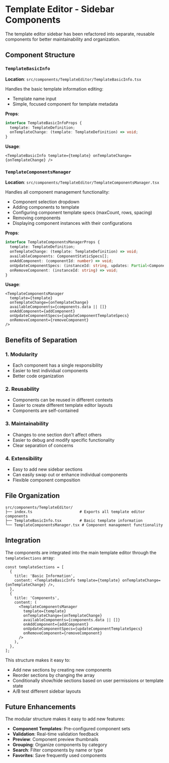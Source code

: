 # Template Editor - Sidebar Components

The template editor sidebar has been refactored into separate, reusable components for better maintainability and organization.

## Component Structure

### `TemplateBasicInfo`

**Location**: `src/components/TemplateEditor/TemplateBasicInfo.tsx`

Handles the basic template information editing:

- Template name input
- Simple, focused component for template metadata

**Props**:

```typescript
interface TemplateBasicInfoProps {
  template: TemplateDefinition;
  onTemplateChange: (template: TemplateDefinition) => void;
}
```

**Usage**:

```tsx
<TemplateBasicInfo template={template} onTemplateChange={onTemplateChange} />
```

### `TemplateComponentsManager`

**Location**: `src/components/TemplateEditor/TemplateComponentsManager.tsx`

Handles all component management functionality:

- Component selection dropdown
- Adding components to template
- Configuring component template specs (maxCount, rows, spacing)
- Removing components
- Displaying component instances with their configurations

**Props**:

```typescript
interface TemplateComponentsManagerProps {
  template: TemplateDefinition;
  onTemplateChange: (template: TemplateDefinition) => void;
  availableComponents: ComponentStaticSpecs[];
  onAddComponent: (componentId: number) => void;
  onUpdateComponentSpecs: (instanceId: string, updates: Partial<ComponentTemplateSpecs>) => void;
  onRemoveComponent: (instanceId: string) => void;
}
```

**Usage**:

```tsx
<TemplateComponentsManager
  template={template}
  onTemplateChange={onTemplateChange}
  availableComponents={components.data || []}
  onAddComponent={addComponent}
  onUpdateComponentSpecs={updateComponentTemplateSpecs}
  onRemoveComponent={removeComponent}
/>
```

## Benefits of Separation

### 1. **Modularity**

- Each component has a single responsibility
- Easier to test individual components
- Better code organization

### 2. **Reusability**

- Components can be reused in different contexts
- Easier to create different template editor layouts
- Components are self-contained

### 3. **Maintainability**

- Changes to one section don't affect others
- Easier to debug and modify specific functionality
- Clear separation of concerns

### 4. **Extensibility**

- Easy to add new sidebar sections
- Can easily swap out or enhance individual components
- Flexible component composition

## File Organization

```
src/components/TemplateEditor/
├── index.ts                     # Exports all template editor components
├── TemplateBasicInfo.tsx        # Basic template information
└── TemplateComponentsManager.tsx # Component management functionality
```

## Integration

The components are integrated into the main template editor through the `templateSections` array:

```tsx
const templateSections = [
  {
    title: 'Basic Information',
    content: <TemplateBasicInfo template={template} onTemplateChange={onTemplateChange} />,
  },
  {
    title: 'Components',
    content: (
      <TemplateComponentsManager
        template={template}
        onTemplateChange={onTemplateChange}
        availableComponents={components.data || []}
        onAddComponent={addComponent}
        onUpdateComponentSpecs={updateComponentTemplateSpecs}
        onRemoveComponent={removeComponent}
      />
    ),
  },
];
```

This structure makes it easy to:

- Add new sections by creating new components
- Reorder sections by changing the array
- Conditionally show/hide sections based on user permissions or template state
- A/B test different sidebar layouts

## Future Enhancements

The modular structure makes it easy to add new features:

- **Component Templates**: Pre-configured component sets
- **Validation**: Real-time validation feedback
- **Preview**: Component preview thumbnails
- **Grouping**: Organize components by category
- **Search**: Filter components by name or type
- **Favorites**: Save frequently used components
